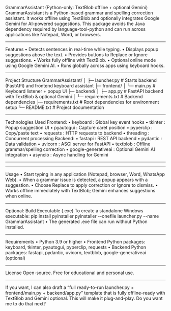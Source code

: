 GrammarAssistant (Python-only: TextBlob offline + optional Gemini)
GrammarAssistant is a Python-based grammar and spelling correction assistant. It works offline using TextBlob and optionally integrates Google Gemini for AI-powered suggestions. This package avoids the Java dependency required by language-tool-python and can run across applications like Notepad, Word, or browsers.
________________________________________
Features
•	Detects sentences in real-time while typing.
•	Displays popup suggestions above the text.
•	Provides buttons to Replace or Ignore suggestions.
•	Works fully offline with TextBlob.
•	Optional online mode using Google Gemini AI.
•	Runs globally across apps using keyboard hooks.
________________________________________
Project Structure
GrammarAssistant/
│
├─ launcher.py              # Starts backend (FastAPI) and frontend keyboard assistant
├─ frontend/
│   └─ main.py              # Keyboard listener + popup UI
├─ backend/
│   ├─ app.py               # FastAPI backend with TextBlob & optional Gemini
│   └─ requirements.txt     # Backend dependencies
├─ requirements.txt         # Root dependencies for environment setup
└─ README.txt               # Project documentation
________________________________________
Technologies Used
Frontend:
•	keyboard : Global key event hooks
•	tkinter : Popup suggestion UI
•	pyautogui : Capture caret position
•	pyperclip : Copy/paste text
•	requests : HTTP requests to backend
•	threading : Concurrent processing
Backend:
•	fastapi : REST API backend
•	pydantic : Data validation
•	uvicorn : ASGI server for FastAPI
•	textblob : Offline grammar/spelling correction
•	google-generativeai : Optional Gemini AI integration
•	asyncio : Async handling for Gemini
________________________________________

________________________________________
Usage
•	Start typing in any application (Notepad, browser, Word, WhatsApp Web).
•	When a grammar issue is detected, a popup appears with a suggestion.
•	Choose Replace to apply correction or Ignore to dismiss.
•	Works offline immediately with TextBlob; Gemini enhances suggestions when online.
________________________________________
Optional: Build Executable (.exe)
To create a standalone Windows executable:
pip install pyinstaller
pyinstaller --onefile launcher.py --name GrammarAssistant
•	The generated .exe file can run without Python installed.
________________________________________
Requirements
•	Python 3.9 or higher
•	Frontend Python packages: keyboard, tkinter, pyautogui, pyperclip, requests
•	Backend Python packages: fastapi, pydantic, uvicorn, textblob, google-generativeai (optional)
________________________________________
License
Open-source. Free for educational and personal use.
________________________________________
If you want, I can also draft a “full ready-to-run launcher.py + frontend/main.py + backend/app.py” template that is fully offline-ready with TextBlob and Gemini optional. This will make it plug-and-play.
Do you want me to do that next?


